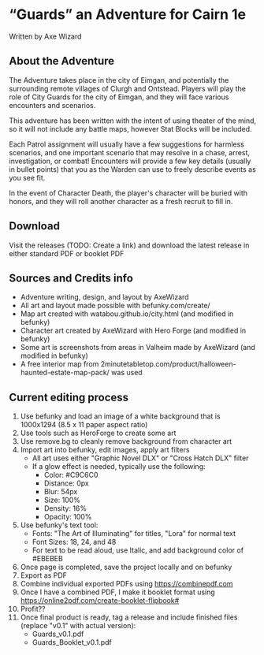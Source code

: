 # “Guards” an Adventure for Cairn 1e
Written by Axe Wizard

## About the Adventure
The Adventure takes place in the city of Eimgan, and potentially the surrounding remote villages of Clurgh and Ontstead. Players will play the role of City Guards for the city of Eimgan, and they will face various encounters and scenarios. 

This adventure has been written with the intent of using theater of the mind, so it will not include any battle maps, however Stat Blocks will be included.

Each Patrol assignment will usually have a few suggestions for harmless scenarios, and one important scenario that may resolve in a chase, arrest, investigation, or combat! Encounters will provide a few key details (usually in bullet points) that you as the Warden can use to freely describe events as you see fit.

In the event of Character Death, the player's character will be buried with honors, and they will roll another character as a fresh recruit to fill in.

## Download
Visit the releases (TODO: Create a link) and download the latest release in either standard PDF or booklet PDF

## Sources and Credits info
 - Adventure writing, design, and layout by AxeWizard
 - All art and layout made possible with befunky.com/create/
 - Map art created with watabou.github.io/city.html (and modified in befunky)
 - Character art created by AxeWizard with Hero Forge (and modified in befunky)
 - Some art is screenshots from areas in Valheim made by AxeWizard (and modified in befunky)
 - A free interior map from 2minutetabletop.com/product/halloween-haunted-estate-map-pack/ was used

## Current editing process
1. Use befunky and load an image of a white background that is 1000x1294 (8.5 x 11 paper aspect ratio)
2. Use tools such as HeroForge to create some art
3. Use remove.bg to cleanly remove background from character art
4. Import art into befunky, edit images, apply art filters
   - All art uses either "Graphic Novel DLX" or "Cross Hatch DLX" filter
   - If a glow effect is needed, typically use the following:
     - Color: #C9C6C0
     - Distance: 0px
     - Blur: 54px
     - Size: 100%
     - Density: 16%
     - Opacity: 100%
5. Use befunky's text tool:
   - Fonts: "The Art of Illuminating" for titles, "Lora" for normal text
   - Font Sizes: 18, 24, and 48
   - For text to be read aloud, use Italic, and add background color of #EBEBEB
6. Once page is completed, save the project locally and on befunky
7. Export as PDF
8. Combine individual exported PDFs using https://combinepdf.com
9. Once I have a combined PDF, I make it booklet format using https://online2pdf.com/create-booklet-flipbook#
10. Profit??
11. Once final product is ready, tag a release and include finished files (replace "v0.1" with actual version):
    - Guards_v0.1.pdf
    - Guards_Booklet_v0.1.pdf

